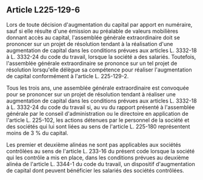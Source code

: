 Article L225-129-6
----
Lors de toute décision d'augmentation du capital par apport en numéraire, sauf
si elle résulte d'une émission au préalable de valeurs mobilières donnant accès
au capital, l'assemblée générale extraordinaire doit se prononcer sur un projet
de résolution tendant à la réalisation d'une augmentation de capital dans les
conditions prévues aux articles L. 3332-18 à L. 3332-24 du code du travail,
lorsque la société a des salariés. Toutefois, l'assemblée générale
extraordinaire se prononce sur un tel projet de résolution lorsqu'elle délègue
sa compétence pour réaliser l'augmentation de capital conformément à l'article
L. 225-129-2.

Tous les trois ans, une assemblée générale extraordinaire est convoquée pour se
prononcer sur un projet de résolution tendant à réaliser une augmentation de
capital dans les conditions prévues aux articles L. 3332-18 à L. 3332-24 du code
du travail si, au vu du rapport présenté à l'assemblée générale par le conseil
d'administration ou le directoire en application de l'article L. 225-102, les
actions détenues par le personnel de la société et des sociétés qui lui sont
liées au sens de l'article L. 225-180 représentent moins de 3 % du capital.

Les premier et deuxième alinéas ne sont pas applicables aux sociétés contrôlées
au sens de l'article L. 233-16 du présent code lorsque la société qui les
contrôle a mis en place, dans les conditions prévues au deuxième alinéa de
l'article L. 3344-1 du code du travail, un dispositif d'augmentation de capital
dont peuvent bénéficier les salariés des sociétés contrôlées.
